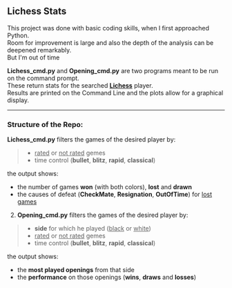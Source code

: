 ## Lichess Stats

This project was done with basic coding skills, when I first approached Python.\
Room for improvement is large and also the depth of the analysis can be deepened remarkably.\
But I'm out of time

**Lichess_cmd.py** and **Opening_cmd.py** are two programs meant to be run on the command prompt.\
These return stats for the searched [**Lichess**](https://lichess.org) player.\
Results are printed on the Command Line and the plots allow for a graphical display.

--------------------------------

### Structure of the Repo:

**Lichess_cmd.py** filters the games of the desired player by:
>* <u>rated</u> or <u>not rated</u> gemes  
>* time control (**bullet**, **blitz**, **rapid**, **classical**)

the output shows:
* the number of games **won** (with both colors), **lost** and **drawn**
* the causes of defeat (**CheckMate**, **Resignation**, **OutOfTime**) for <u>lost games</u>


2. **Opening_cmd.py** filters the games of the desired player by:
>* **side** for which he played (<u>black</u> or <u>white</u>)
>* <u>rated</u> or <u>not rated</u> gemes  
>* time control (**bullet**, **blitz**, **rapid**, **classical**)

the output shows:
* the **most played openings** from that side
* the **performance** on those openings (**wins**, **draws** and **losses**)
